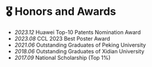 # 🎖 Honors and Awards
- *2023.12* Huawei Top-10 Patents Nomination Award  
- *2023.08* CCL 2023 Best Poster Award
- *2021.06* Outstanding Graduates of Peking University
- *2018.06* Outstanding Graduates of Xidian University
- *2017.09* National Scholarship (Top 1%)
